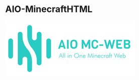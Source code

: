 # AIO-MinecraftHTML
![alt text](https://github.com/bijju089/AIO-MinecraftHTML/blob/main/assets/images/logo.png?raw=true)
